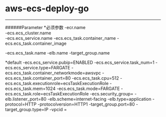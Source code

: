 # aws-ecs-deploy-go
------------------
######Parameter
*必须参数
-ecr.name  </br>
-ecs.ecs_cluster.name <br>
-ecs.ecs_service.name
-ecs.ecs_task.container_name
-ecs.ecs_task.container_image

-ecs.ecs_task.name
-elb.name
-target_group.name

*default
-ecs.ecs_service.pubip=ENABLED
-ecs.ecs_service.task_num=1
-ecs.ecs_service.type=FARGATE
-ecs.ecs_task.container_networkmode=awsvpc
-ecs.ecs_task.container_port=80
-ecs.ecs_task.cpu=512
-ecs.ecs_task.executionrole=ecsTaskExecutionRole
-ecs.ecs_task.mem=1024
-ecs.ecs_task.mode=FARGATE
-ecs.ecs_task.role=ecsTaskExecutionRole
 -ecs.security_group=
 -elb.listener_port=80
 -elb.scheme=internet-facing
 -elb.type=application
 -protocol=HTTP
 -protocolversion=HTTP1
 -target_group.port=80
 -target_group.type=IP
 -vpcid =
 
